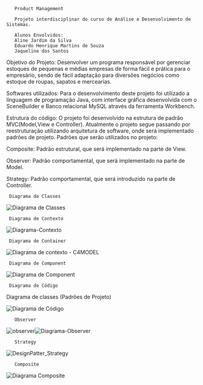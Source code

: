        Product Management

       Projeto interdisciplinar do curso de Análise e Desenvolvimento de Sistemas.

       Alunos Envolvidos:  
       Aline Jardim da Silva
       Eduardo Henrique Martins de Souza
       Jaqueline dos Santos


Objetivo do Projeto:
Desenvolver um programa responsável por gerenciar estoques de pequenas e médias empresas de forma fácil e prática para o empresário, sendo de fácil adaptação para diversões negócios como estoque de roupas, sapatos e mercearias. 

Softwares utilizados: 
Para o desenvolvimento deste projeto foi utilizado a linguagem de programação Java, com interface gráfica desenvolvida com o SceneBuilder e Banco relacional MySQL através da ferramenta Workbench. 

Estrutura do código: 
O projeto foi desenvolvido na estrutura de padrão MVC(Model,View e Controller). Atualmente o projeto segue passando por reestruturação utilizando arquitetura de software, onde será implementado padrões de projeto. 
Padrões que serão utilizados no projeto: 

Composite: Padrão estrutural, que será implementado na parte de View. 

Observer: Padrão comportamental, que será implementado na parte de Model. 

Strategy: Padrão comportamental, que será introduzido na parte de Controller. 

     Diagrama de Classes
 
![Diagrama de Classes](https://user-images.githubusercontent.com/62843971/144142991-302da65f-11a8-4d16-9dbb-a80d78bb9186.PNG)

     
     Diagrama de Contexto

![Diagrama-Contexto](https://user-images.githubusercontent.com/89538984/144145767-6865c243-6bcd-456e-bdb8-c9e1d93c749f.jpg)

     Diagrama de Container
     
![Diagrama de contexto - C4MODEL](https://user-images.githubusercontent.com/62843971/137044568-0e691e9f-b5d4-4545-8a76-9d29069f88ce.png)

     
     
     Diagrama de Component
     
![Diagrama de Component](https://user-images.githubusercontent.com/89538984/144145701-6a62d611-49b6-4775-a9b6-3b75f8238a47.png)
    
     Diagrama de Código

Diagrama de classes (Padrões de Projeto)
      
  ![Diagrama de Código](https://user-images.githubusercontent.com/89538984/144145786-9e3f8e28-9963-4b66-8c5f-22fbf01af684.jpg)
    
       Observer

![observer](https://user-images.githubusercontent.com/62843971/137047127-e57011d7-06d9-4fd2-a619-9f3d169eae2e.PNG)![Diagrama-Observer](https://user-images.githubusercontent.com/89538984/144145818-5833ebae-e4e5-4604-9f23-98e5b2689e08.jpg)


       Strategy

![DesignPatter_Strategy](https://user-images.githubusercontent.com/62843971/144143531-b9462fae-ef9a-4d27-8d49-30a1ce3ab332.PNG)

       Composite

![Diagrama Composite](https://user-images.githubusercontent.com/84106339/144154840-4fc6891e-e3cc-475f-82bc-175980e6663c.jpeg)


